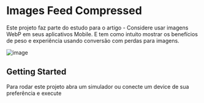# Images Feed Compressed

Este projeto faz parte do estudo para o artigo - Considere usar imagens WebP em seus aplicativos Mobile. E tem como intuito mostrar os benefícios de peso e experiência usando conversão com perdas para imagens.

![image](https://github.com/amandamussio/imageCompressed/blob/master/examples/originals.gif)
## Getting Started

Para rodar este projeto abra um simulador ou conecte um device de sua preferência e execute

```flutter run


